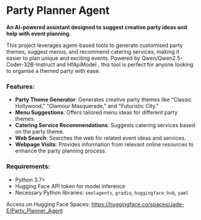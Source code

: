# Party Planner Agent

**An AI-powered assistant designed to suggest creative party ideas and help with event planning.**

This project leverages agent-based tools to generate customised party themes, suggest menus, and recommend catering services, making it easier to plan unique and exciting events. Powered by Qwen/Qwen2.5-Coder-32B-Instruct and HfApiModel , this tool is perfect for anyone looking to organise a themed party with ease.

### Features:
- **Party Theme Generator**: Generates creative party themes like "Classic Hollywood," "Glamour Masquerade," and "Futuristic City."
- **Menu Suggestions**: Offers tailored menu ideas for different party themes.
- **Catering Service Recommendations**: Suggests catering services based on the party theme.
- **Web Search**: Searches the web for related event ideas and services.
- **Webpage Visits**: Provides information from relevant online resources to enhance the party planning process.

### Requirements:
- Python 3.7+
- Hugging Face API token for model inference
- Necessary Python libraries: `smolagents`, `gradio`, `huggingface_hub`, `yaml`

Access on Hugging Face Spaces: https://huggingface.co/spaces/Jade-E/Party_Planner_Agent
